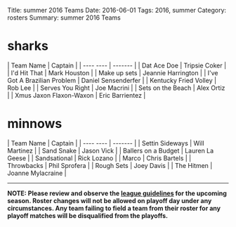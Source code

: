 Title: summer 2016 Teams
Date: 2016-06-01
Tags: 2016, summer
Category: rosters
Summary: summer 2016 Teams

sharks
=====
| Team Name | Captain |
| ---- ---- | ------- |
| Dat Ace Doe | Tripsie Coker |
| I'd Hit That | Mark Houston |
| Make up sets | Jeannie Harrington |
| I've Got A Brazilian Problem | Daniel Sensenderfer |
| Kentucky Fried Volley | Rob Lee |
| Serves You Right | Joe Macrini |
| Sets on the Beach | Alex Ortiz |
| Xmus Jaxon Flaxon-Waxon | Eric Barrientez |


minnows
=====
| Team Name | Captain |
| ---- ---- | ------- |
| Settin Sideways | Will Martinez |
| Sand Snake | Jason Vick |
| Ballers on a Budget | Lauren La Geese |
| Sandsational | Rick Lozano |
| Marco | Chris Bartels |
| Throwbacks | Phil Sprofera |
| Rough Sets | Joey Davis |
| The Hitmen | Joanne Mylacraine |



---
**NOTE: Please review and observe the [league guidelines]({filename}/pages/leagueguidelines.md) for the upcoming season. Roster changes will not be allowed on playoff day under any circumstances. Any team failing to field a team from their roster for any playoff matches will be disqualified from the playoffs.**

